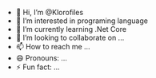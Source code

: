 - 👋 Hi, I’m @Klorofiles
- 👀 I’m interested in programing language
- 🌱 I’m currently learning .Net Core
- 💞️ I’m looking to collaborate on ...
- 📫 How to reach me ...
- 😄 Pronouns: ...
- ⚡ Fun fact: ...

<!---
Klorofiles/Klorofiles is a ✨ special ✨ repository because its `README.md` (this file) appears on your GitHub profile.
You can click the Preview link to take a look at your changes.
--->
